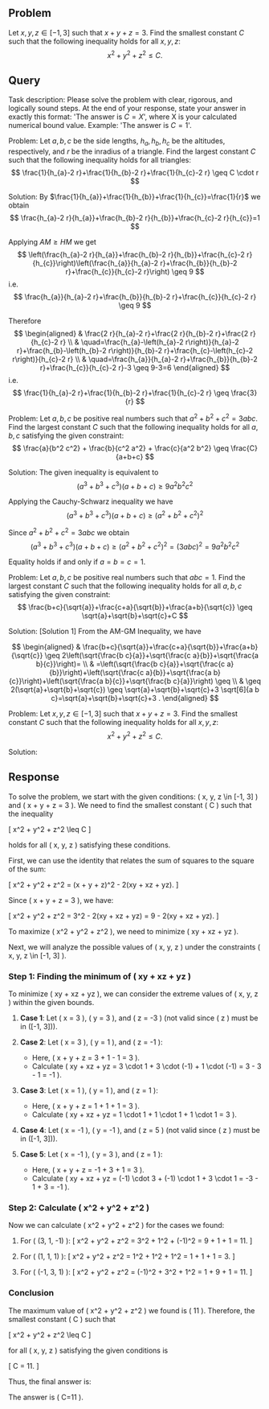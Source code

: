 ## Problem

Let $x, y, z \in [-1, 3]$ such that $x + y + z = 3$. Find the smallest constant $C$ such that the following inequality holds for all $x, y, z$:
$$
x^2 + y^2 + z^2 \leq C.
$$

## Query

Task description: Please solve the problem with clear, rigorous, and logically sound steps. At the end of your response, state your answer in exactly this format: 'The answer is $C=X$', where X is your calculated numerical bound value. Example: 'The answer is $C=1$'.



Problem: Let $a, b, c$ be the side lengths, $h_{a}, h_{b}, h_{c}$ be the altitudes, respectively, and $r$ be the inradius of a triangle. Find the largest constant $C$ such that the following inequality holds for all triangles:
$$
\frac{1}{h_{a}-2 r}+\frac{1}{h_{b}-2 r}+\frac{1}{h_{c}-2 r} \geq C \cdot r
$$

Solution: By $\frac{1}{h_{a}}+\frac{1}{h_{b}}+\frac{1}{h_{c}}=\frac{1}{r}$ we obtain
$$
\frac{h_{a}-2 r}{h_{a}}+\frac{h_{b}-2 r}{h_{b}}+\frac{h_{c}-2 r}{h_{c}}=1
$$

Applying $A M \geq H M$ we get
$$
\left(\frac{h_{a}-2 r}{h_{a}}+\frac{h_{b}-2 r}{h_{b}}+\frac{h_{c}-2 r}{h_{c}}\right)\left(\frac{h_{a}}{h_{a}-2 r}+\frac{h_{b}}{h_{b}-2 r}+\frac{h_{c}}{h_{c}-2 r}\right) \geq 9
$$
i.e.
$$
\frac{h_{a}}{h_{a}-2 r}+\frac{h_{b}}{h_{b}-2 r}+\frac{h_{c}}{h_{c}-2 r} \geq 9
$$

Therefore
$$
\begin{aligned}
& \frac{2 r}{h_{a}-2 r}+\frac{2 r}{h_{b}-2 r}+\frac{2 r}{h_{c}-2 r} \\
& \quad=\frac{h_{a}-\left(h_{a}-2 r\right)}{h_{a}-2 r}+\frac{h_{b}-\left(h_{b}-2 r\right)}{h_{b}-2 r}+\frac{h_{c}-\left(h_{c}-2 r\right)}{h_{c}-2 r} \\
& \quad=\frac{h_{a}}{h_{a}-2 r}+\frac{h_{b}}{h_{b}-2 r}+\frac{h_{c}}{h_{c}-2 r}-3 \geq 9-3=6
\end{aligned}
$$
i.e.
$$
\frac{1}{h_{a}-2 r}+\frac{1}{h_{b}-2 r}+\frac{1}{h_{c}-2 r} \geq \frac{3}{r}
$$



Problem: Let $a, b, c$ be positive real numbers such that $a^2 + b^2 + c^2 = 3abc$. Find the largest constant $C$ such that the following inequality holds for all $a, b, c$ satisfying the given constraint:
$$
\frac{a}{b^2 c^2} + \frac{b}{c^2 a^2} + \frac{c}{a^2 b^2} \geq \frac{C}{a+b+c}
$$

Solution: The given inequality is equivalent to
$$
\left(a^{3}+b^{3}+c^{3}\right)(a+b+c) \geq 9 a^{2} b^{2} c^{2}
$$

Applying the Cauchy-Schwarz inequality we have
$$
\left(a^{3}+b^{3}+c^{3}\right)(a+b+c) \geq\left(a^{2}+b^{2}+c^{2}\right)^{2}
$$

Since $a^{2}+b^{2}+c^{2}=3 a b c$ we obtain
$$
\left(a^{3}+b^{3}+c^{3}\right)(a+b+c) \geq\left(a^{2}+b^{2}+c^{2}\right)^{2}=(3 a b c)^{2}=9 a^{2} b^{2} c^{2}
$$

Equality holds if and only if $a=b=c=1$.



Problem: Let $a, b, c$ be positive real numbers such that $a b c = 1$. Find the largest constant $C$ such that the following inequality holds for all $a, b, c$ satisfying the given constraint:
$$
\frac{b+c}{\sqrt{a}}+\frac{c+a}{\sqrt{b}}+\frac{a+b}{\sqrt{c}} \geq \sqrt{a}+\sqrt{b}+\sqrt{c}+C
$$

Solution: [Solution 1]
From the AM-GM Inequality, we have

$$
\begin{aligned}
& \frac{b+c}{\sqrt{a}}+\frac{c+a}{\sqrt{b}}+\frac{a+b}{\sqrt{c}} \geq 2\left(\sqrt{\frac{b c}{a}}+\sqrt{\frac{c a}{b}}+\sqrt{\frac{a b}{c}}\right)= \\
& =\left(\sqrt{\frac{b c}{a}}+\sqrt{\frac{c a}{b}}\right)+\left(\sqrt{\frac{c a}{b}}+\sqrt{\frac{a b}{c}}\right)+\left(\sqrt{\frac{a b}{c}}+\sqrt{\frac{b c}{a}}\right) \geq \\
& \geq 2(\sqrt{a}+\sqrt{b}+\sqrt{c}) \geq \sqrt{a}+\sqrt{b}+\sqrt{c}+3 \sqrt[6]{a b c}=\sqrt{a}+\sqrt{b}+\sqrt{c}+3 .
\end{aligned}
$$

Problem: Let $x, y, z \in [-1, 3]$ such that $x + y + z = 3$. Find the smallest constant $C$ such that the following inequality holds for all $x, y, z$:
$$
x^2 + y^2 + z^2 \leq C.
$$

Solution:

## Response

To solve the problem, we start with the given conditions: \( x, y, z \in [-1, 3] \) and \( x + y + z = 3 \). We need to find the smallest constant \( C \) such that the inequality 

\[
x^2 + y^2 + z^2 \leq C
\]

holds for all \( x, y, z \) satisfying these conditions.

First, we can use the identity that relates the sum of squares to the square of the sum:

\[
x^2 + y^2 + z^2 = (x + y + z)^2 - 2(xy + xz + yz).
\]

Since \( x + y + z = 3 \), we have:

\[
x^2 + y^2 + z^2 = 3^2 - 2(xy + xz + yz) = 9 - 2(xy + xz + yz).
\]

To maximize \( x^2 + y^2 + z^2 \), we need to minimize \( xy + xz + yz \). 

Next, we will analyze the possible values of \( x, y, z \) under the constraints \( x, y, z \in [-1, 3] \).

### Step 1: Finding the minimum of \( xy + xz + yz \)

To minimize \( xy + xz + yz \), we can consider the extreme values of \( x, y, z \) within the given bounds. 

1. **Case 1**: Let \( x = 3 \), \( y = 3 \), and \( z = -3 \) (not valid since \( z \) must be in \([-1, 3]\)).
2. **Case 2**: Let \( x = 3 \), \( y = 1 \), and \( z = -1 \):
   - Here, \( x + y + z = 3 + 1 - 1 = 3 \).
   - Calculate \( xy + xz + yz = 3 \cdot 1 + 3 \cdot (-1) + 1 \cdot (-1) = 3 - 3 - 1 = -1 \).

3. **Case 3**: Let \( x = 1 \), \( y = 1 \), and \( z = 1 \):
   - Here, \( x + y + z = 1 + 1 + 1 = 3 \).
   - Calculate \( xy + xz + yz = 1 \cdot 1 + 1 \cdot 1 + 1 \cdot 1 = 3 \).

4. **Case 4**: Let \( x = -1 \), \( y = -1 \), and \( z = 5 \) (not valid since \( z \) must be in \([-1, 3]\)).
5. **Case 5**: Let \( x = -1 \), \( y = 3 \), and \( z = 1 \):
   - Here, \( x + y + z = -1 + 3 + 1 = 3 \).
   - Calculate \( xy + xz + yz = (-1) \cdot 3 + (-1) \cdot 1 + 3 \cdot 1 = -3 - 1 + 3 = -1 \).

### Step 2: Calculate \( x^2 + y^2 + z^2 \)

Now we can calculate \( x^2 + y^2 + z^2 \) for the cases we found:

1. For \( (3, 1, -1) \):
   \[
   x^2 + y^2 + z^2 = 3^2 + 1^2 + (-1)^2 = 9 + 1 + 1 = 11.
   \]

2. For \( (1, 1, 1) \):
   \[
   x^2 + y^2 + z^2 = 1^2 + 1^2 + 1^2 = 1 + 1 + 1 = 3.
   \]

3. For \( (-1, 3, 1) \):
   \[
   x^2 + y^2 + z^2 = (-1)^2 + 3^2 + 1^2 = 1 + 9 + 1 = 11.
   \]

### Conclusion

The maximum value of \( x^2 + y^2 + z^2 \) we found is \( 11 \). Therefore, the smallest constant \( C \) such that 

\[
x^2 + y^2 + z^2 \leq C
\]

for all \( x, y, z \) satisfying the given conditions is 

\[
C = 11.
\]

Thus, the final answer is:

The answer is \( C=11 \).